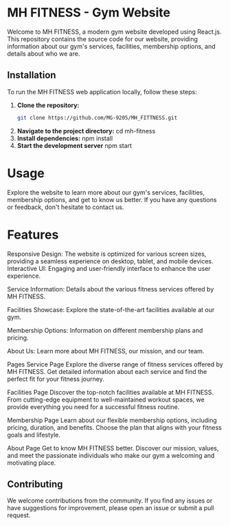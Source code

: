 # MH FITNESS - Gym Website

Welcome to MH FITNESS, a modern gym website developed using React.js. This repository contains the source code for our website, providing information about our gym's services, facilities, membership options, and details about who we are.

## Installation
To run the MH FITNESS web application locally, follow these steps:

1. **Clone the repository:**
   ```bash
   git clone https://github.com/MG-9205/MH_FITTNESS.git
2. **Navigate to the project directory:**
    cd mh-fitness
3. **Install dependencies:**
    npm install
4. **Start the development server**
    npm start
# Usage
Explore the website to learn more about our gym's services, facilities, membership options, and get to know us better. If you have any questions or feedback, don't hesitate to contact us.

# Features
Responsive Design: The website is optimized for various screen sizes, providing a seamless experience on desktop, tablet, and mobile devices.
Interactive UI: Engaging and user-friendly interface to enhance the user experience.

Service Information: Details about the various fitness services offered by MH FITNESS.

Facilities Showcase: Explore the state-of-the-art facilities available at our gym.

Membership Options: Information on different membership plans and pricing.

About Us: Learn more about MH FITNESS, our mission, and our team.

Pages
Service Page
Explore the diverse range of fitness services offered by MH FITNESS. Get detailed information about each service and find the perfect fit for your fitness journey.

Facilities Page
Discover the top-notch facilities available at MH FITNESS. From cutting-edge equipment to well-maintained workout spaces, we provide everything you need for a successful fitness routine.

Membership Page
Learn about our flexible membership options, including pricing, duration, and benefits. Choose the plan that aligns with your fitness goals and lifestyle.

About Page
Get to know MH FITNESS better. Discover our mission, values, and meet the passionate individuals who make our gym a welcoming and motivating place.

## Contributing
We welcome contributions from the community. If you find any issues or have suggestions for improvement, please open an issue or submit a pull request.